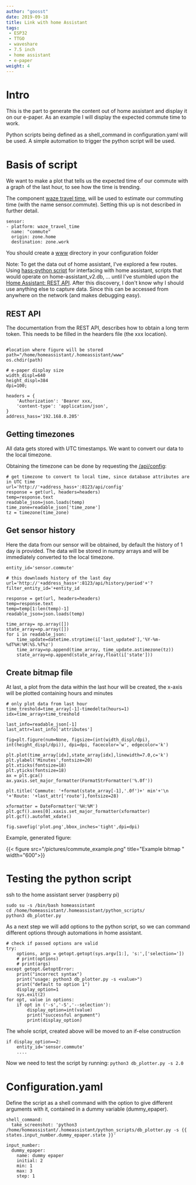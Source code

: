 ```yaml
---
author: "goosst"
date: 2019-09-18
title: Link with home Assistant
tags:
 - ESP32
 - TTGO
 - waveshare
 - 7.5 inch
 - home assistant
 - e-paper
weight: 4
---
```



# Intro

This is the part to generate the content out of home assistant and display it on our e-paper.
As an example I will display the expected commute time to work.

Python scripts being defined as a shell_command in configuration.yaml will be used. A simple automation to trigger the python script will be used.



# Basis of script

We want to make a plot that tells us the expected time of our commute with a graph of the last hour, to see how the time is trending.

The component [waze travel time](https://www.home-assistant.io/components/waze_travel_time/), will be used to estimate our commuting time (with the name sensor.commute). Setting this up is not described in further detail.

```
sensor:
- platform: waze_travel_time
  name: "commute"
  origin: zone.home
  destination: zone.work
```

You should create a [www](https://www.home-assistant.io/components/http/#hosting-files) directory in your configuration folder

Note: To get the data out of home assistant, I've explored a few routes. Using [hass-python script](https://www.home-assistant.io/components/python_script/) for interfacing with home assistant, scripts that would operate on home-assistant_v2.db, ... until I've stumbled upon the [Home Assistant: REST API](https://developers.home-assistant.io/docs/en/external_api_rest.html#get-apihistory). After this discovery, I don't know why I should use anything else to capture data. Since this can be accessed from anywhere on the network (and makes debugging easy).

## REST API

The documentation from the REST API, describes how to obtain a long term token. This needs to be filled in the hearders file (the xxx location).

```

#location where figure will be stored
path="/home/homeassistant/.homeassistant/www"
os.chdir(path)

# e-paper display size
width_displ=640
height_displ=384
dpi=100;

headers = {
    'Authorization': 'Bearer xxx,
    'content-type': 'application/json',
}
address_hass='192.168.0.205'
```


## Getting timezones

All data gets stored with UTC timestamps. We want to convert our data to the local timezone.

Obtaining the timezone can be done by requesting the [/api/config](https://developers.home-assistant.io/docs/en/external_api_rest.html#get-api-config):

```
# get timezone to convert to local time, since database attributes are in UTC time
url='http://'+address_hass+':8123/api/config'
response = get(url, headers=headers)
temp=response.text
readable_json=json.loads(temp)
time_zone=readable_json['time_zone']
tz = timezone(time_zone)
```


## Get sensor history

Here the data from our sensor will be obtained, by default the history of 1 day is provided. The data will be stored in numpy arrays and will be immediately converted to the local timezone.

```
entity_id='sensor.commute'

# this downloads history of the last day
url='http://'+address_hass+':8123/api/history/period'+'?filter_entity_id='+entity_id

response = get(url, headers=headers)
temp=response.text
temp=temp[1:len(temp)-1]
readable_json=json.loads(temp)

time_array= np.array([])
state_array=np.array([])
for i in readable_json:
    time_update=datetime.strptime(i['last_updated'],'%Y-%m-%dT%H:%M:%S.%f%z')
    time_array=np.append(time_array, time_update.astimezone(tz))
    state_array=np.append(state_array,float(i['state']))
```


## Create bitmap file

At last, a plot from the data within the last hour will be created,
the x-axis will be plotted containing hours and minutes

```
# only plot data from last hour
time_treshold=time_array[-1]-timedelta(hours=1)
idx=time_array>time_treshold

last_info=readable_json[-1]
last_attr=last_info['attributes']

fig=plt.figure(num=None, figsize=(int(width_displ/dpi), int(height_displ/dpi)), dpi=dpi, facecolor='w', edgecolor='k')

plt.plot(time_array[idx],state_array[idx],linewidth=7.0,c='k')
plt.ylabel('Minutes',fontsize=20)
plt.xticks(fontsize=18)
plt.yticks(fontsize=18)
ax = plt.gca()
ax.yaxis.set_major_formatter(FormatStrFormatter('%.0f'))

plt.title('Commute: '+format(state_array[-1],'.0f')+' min'+'\n '+'Route: '+last_attr['route'],fontsize=28)

xformatter = DateFormatter('%H:%M')
plt.gcf().axes[0].xaxis.set_major_formatter(xformatter)
plt.gcf().autofmt_xdate()

fig.savefig('plot.png',bbox_inches='tight',dpi=dpi)
```

Example, generated figure:

{{< figure src="/pictures/commute_example.png" title="Example bitmap " width="600">}}

# Testing the python script

ssh to the home assistant server (raspberry pi)
```
sudo su -s /bin/bash homeassistant
cd /home/homeassistant/.homeassistant/python_scripts/
python3 db_plotter.py
```

As a next step we will add options to the python script, so we can command different options through automations in home assistant.


```
# check if passed options are valid
try:
    options, args = getopt.getopt(sys.argv[1:], 's:',['selection='])
    # print(options)
    # print(args)
except getopt.GetoptError:
    print("incorrect syntax")
    print("usage: python3 db_plotter.py -s <value>")
    print("default to option 1")
    display_option=1
    sys.exit(2)
for opt, value in options:
    if opt in ('-s','-S','--selection'):
        display_option=int(value)
        print("successful argument")
        print(display_option)
```

The whole script, created above will be moved to an if-else construction
```
if display_option==2:
    entity_id='sensor.commute'
    ....
```

Now we need to test the script by running: `python3 db_plotter.py -s 2.0`

# Configuration.yaml

Define the script as a shell command with the option to give different arguments with it, contained in a dummy variable (dummy_epaper).

```
shell_command:
  take_screenshot: 'python3 /home/homeassistant/.homeassistant/python_scripts/db_plotter.py -s {{ states.input_number.dummy_epaper.state }}'

input_number:
  dummy_epaper:
    name: dummy epaper
    initial: 2
    min: 1
    max: 3
    step: 1
```
